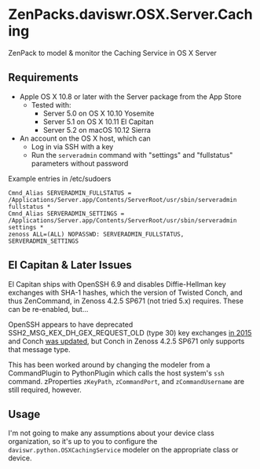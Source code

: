 # ZenPacks.daviswr.OSX.Server.Caching

ZenPack to model & monitor the Caching Service in OS X Server

## Requirements

* Apple OS X 10.8 or later with the Server package from the App Store
  * Tested with:
    * Server 5.0 on OS X 10.10 Yosemite
    * Server 5.1 on OS X 10.11 El Capitan
    * Server 5.2 on macOS 10.12 Sierra
* An account on the OS X host, which can
  * Log in via SSH with a key
  * Run the `serveradmin` command with "settings" and "fullstatus" parameters without password

Example entries in /etc/sudoers

```
Cmnd_Alias SERVERADMIN_FULLSTATUS = /Applications/Server.app/Contents/ServerRoot/usr/sbin/serveradmin fullstatus *
Cmnd_Alias SERVERADMIN_SETTINGS = /Applications/Server.app/Contents/ServerRoot/usr/sbin/serveradmin settings *
zenoss ALL=(ALL) NOPASSWD: SERVERADMIN_FULLSTATUS, SERVERADMIN_SETTINGS
```

## El Capitan & Later Issues

El Capitan ships with OpenSSH 6.9 and disables Diffie-Hellman key exchanges with SHA-1 hashes, which the version of Twisted Conch, and thus ZenCommand, in Zenoss 4.2.5 SP671 (not tried 5.x) requires. These can be re-enabled, but...

OpenSSH appears to have deprecated SSH2_MSG_KEX_DH_GEX_REQUEST_OLD (type 30) key exchanges [in 2015](https://anongit.mindrot.org/openssh.git/commit/?id=318be28cda1fd9108f2e6f2f86b0b7589ba2aed0) and Conch [was updated](https://twistedmatrix.com/trac/ticket/8100), but Conch in Zenoss 4.2.5 SP671 only supports that message type.

This has been worked around by changing the modeler from a CommandPlugin to PythonPlugin which calls the host system's `ssh` command. zProperties `zKeyPath`, `zCommandPort`, and `zCommandUsername` are still required, however.

## Usage

I'm not going to make any assumptions about your device class organization, so it's up to you to configure the `daviswr.python.OSXCachingService` modeler on the appropriate class or device.
